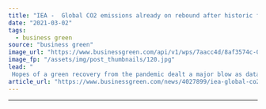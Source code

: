 ```yaml
---
title: "IEA -  Global CO2 emissions already on rebound after historic fall in 2020"
date: "2021-03-02"
tags: 
  - business green
source: "business green"
image_url: "https://www.businessgreen.com/api/v1/wps/7aacc4d/8af3574c-0f15-4da5-9cb2-beafe5cc90c8/2/iStock-1189129733-emissions-wind-turbine-co2-185x114.jpg"
image_fp: "/assets/img/post_thumbnails/120.jpg"
lead: "
 Hopes of a green recovery from the pandemic dealt a major blow as data shows energy-related CO2 emissions are already rising above pre-crisis levels ..."
article_url: "https://www.businessgreen.com/news/4027899/iea-global-co2-emissions-rebound-historic-fall-2020"
---
```


---
